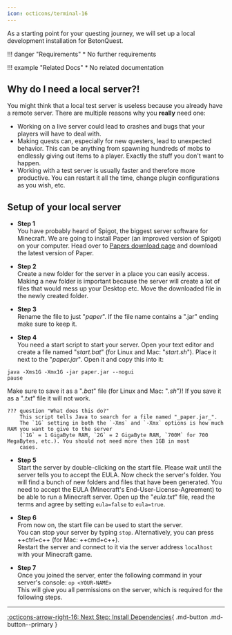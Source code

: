 ```yaml
---
icon: octicons/terminal-16
---
```


As a starting point for your questing journey, we will set up a local development installation for BetonQuest.

<div class="grid" markdown>
!!! danger "Requirements"
    * No further requirements

!!! example "Related Docs"
    * No related documentation
</div>

## Why do I need a local server?!
You might think that a local test server is useless because you already have a remote server.
There are multiple reasons why you **really** need one:

- Working on a live server could lead to crashes and bugs that your players will have to deal with.
- Making quests can, especially for new questers, lead to unexpected behavior. This can be anything from spawning
hundreds of mobs to endlessly giving out items to a player. Exactly the stuff you don't want to happen.
- Working with a test server is usually faster and therefore more productive. You can restart it all the time,
change plugin configurations as you wish, etc.

## Setup of your local server

- **Step 1**    
You have probably heard of Spigot, the biggest server software for 
Minecraft. We are going to install Paper (an improved version of Spigot) on your computer. 
Head over to [Papers download page](https://papermc.io/downloads/paper) and download the latest version of Paper.

- **Step 2**  
Create a new folder for the server in a place you can easily access. 
Making a new folder is important because the server will create a lot of files that would mess up your Desktop etc.
Move the downloaded file in the newly created folder.
 
- **Step 3**  
Rename the file to just "_paper_".
If the file name contains a ".jar" ending make sure to keep it.

- **Step 4**  
You need a start script to start your server.
Open your text editor and create a file named "_start.bat_" (for Linux and Mac: "_start.sh_").
Place it next to the "_paper.jar_".
Open it and copy this into it:
```BAT
java -Xms1G -Xmx1G -jar paper.jar --nogui
pause
```
Make sure to save it as a "_.bat_" file (for Linux and Mac: "_.sh_")! If you save it as a "_.txt_" file it will not work.

    ??? question "What does this do?"
        This script tells Java to search for a file named "_paper.jar_".
        The `1G` setting in both the `-Xms` and `-Xmx` options is how much RAM you want to give to the server 
        (`1G` = 1 GigaByte RAM, `2G` = 2 GigaByte RAM, `700M` for 700 MegaBytes, etc.). You should not need more then 1GB in most
        cases.      

- **Step 5**    
Start the server by double-clicking on the start file. Please wait until the server tells you to accept the EULA.
Now check the server's folder. You will find a bunch of new folders and files that have been generated.
You need to accept the EULA (Minecraft's End-User-License-Agreement) to be able to run a Minecraft server.
Open up the "_eula.txt_" file, read the terms and agree by setting `eula=false` to `eula=true`.

- **Step 6**    
From now on, the start file can be used to start the server.  
You can stop your server by typing `stop`. Alternatively, you can press ++ctrl+c++ (for Mac: ++cmd+c++).  
Restart the server and connect to it via the server address `localhost` with your Minecraft game.

- **Step 7**    
Once you joined the server, enter the following command in your server's console: `op <YOUR-NAME>`    
This will give you all permissions on the server, which is required for the following steps.

---
[:octicons-arrow-right-16: Next Step: Install Dependencies](./Installing-BetonQuest.md){ .md-button .md-button--primary }
